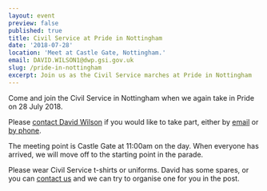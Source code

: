 ```yaml
---
layout: event
preview: false
published: true
title: Civil Service at Pride in Nottingham
date: '2018-07-28'
location: 'Meet at Castle Gate, Nottingham.'
email: DAVID.WILSON1@dwp.gsi.gov.uk
slug: /pride-in-nottingham
excerpt: Join us as the Civil Service marches at Pride in Nottingham
---
```


Come and join the Civil Service in Nottingham when we again take in Pride on 28 July 2018.

Please [contact David Wilson](mailto:DAVID.WILSON1@dwp.gsi.gov.uk) if you would like to take part, either by [email](mailto:DAVID.WILSON1@dwp.gsi.gov.uk) or [by phone](tel:+4477950362556).

The meeting point is Castle Gate at 11:00am on the day. When everyone has arrived, we will move off to the starting point in the parade.

Please wear Civil Service t-shirts or uniforms. David has some spares, or you can [contact us](mailto:info@civilservice.lgbt) and we can try to organise one for you in the post.
